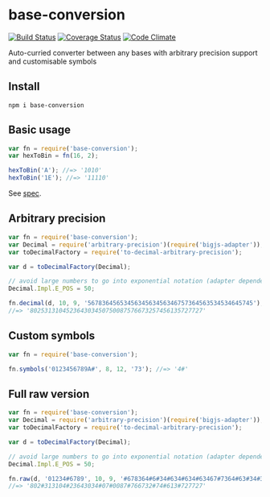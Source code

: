 # base-conversion

[![Build Status](https://travis-ci.org/javiercejudo/base-conversion.svg)](https://travis-ci.org/javiercejudo/base-conversion)
[![Coverage Status](https://coveralls.io/repos/javiercejudo/base-conversion/badge.svg?branch=master)](https://coveralls.io/r/javiercejudo/base-conversion?branch=master)
[![Code Climate](https://codeclimate.com/github/javiercejudo/base-conversion/badges/gpa.svg)](https://codeclimate.com/github/javiercejudo/base-conversion)

Auto-curried converter between any bases with arbitrary precision support and customisable symbols

## Install

    npm i base-conversion

## Basic usage

```js
var fn = require('base-conversion');
var hexToBin = fn(16, 2);

hexToBin('A'); //=> '1010'
hexToBin('1E'); //=> '11110'
```

See [spec](test/spec.js).

## Arbitrary precision

```js
var fn = require('base-conversion');
var Decimal = require('arbitrary-precision')(require('bigjs-adapter'));
var toDecimalFactory = require('to-decimal-arbitrary-precision');

var d = toDecimalFactory(Decimal);

// avoid large numbers to go into exponential notation (adapter dependent)
Decimal.Impl.E_POS = 50;

fn.decimal(d, 10, 9, '5678364565345634563456346757364563534534645745');
//=> '802531310452364303450750087576673257456135727727'
```

## Custom symbols

```js
var fn = require('base-conversion');

fn.symbols('0123456789A#', 8, 12, '73'); //=> '4#'
```

## Full raw version

```js
var fn = require('base-conversion');
var Decimal = require('arbitrary-precision')(require('bigjs-adapter'));
var toDecimalFactory = require('to-decimal-arbitrary-precision');

var d = toDecimalFactory(Decimal);

// avoid large numbers to go into exponential notation (adapter dependent)
Decimal.Impl.E_POS = 50;

fn.raw(d, '01234#6789', 10, 9, '#678364#6#34#634#634#63467#7364#63#34#3464#74#');
//=> '802#313104#23643034#07#0087#766732#74#613#727727'
```
